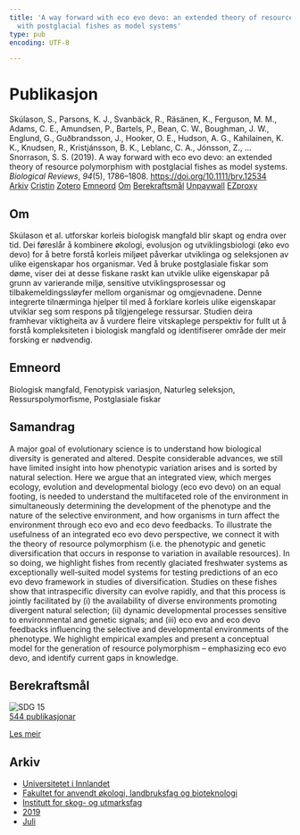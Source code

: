 ```yaml
---
title: 'A way forward with eco evo devo: an extended theory of resource polymorphism
  with postglacial fishes as model systems'
type: pub
encoding: UTF-8

---
```

<h1>Publikasjon</h1>
<article id="csl-bib-container-7CXHT8NY" class="csl-bib-container">
  <div class="csl-bib-body"> <div class="csl-entry">Skúlason, S., Parsons, K. J., Svanbäck, R., Räsänen, K., Ferguson, M. M., Adams, C. E., Amundsen, P., Bartels, P., Bean, C. W., Boughman, J. W., Englund, G., Guðbrandsson, J., Hooker, O. E., Hudson, A. G., Kahilainen, K. K., Knudsen, R., Kristjánsson, B. K., Leblanc, C. A., Jónsson, Z., … Snorrason, S. S. (2019). A way forward with eco evo devo: an extended theory of resource polymorphism with postglacial fishes as model systems. <i>Biological Reviews</i>, <i>94</i>(5), 1786–1808. <a href="https://doi.org/10.1111/brv.12534">https://doi.org/10.1111/brv.12534</a></div> </div>
  <div class="csl-bib-buttons">
    <a href="#taxonomy-article-7CXHT8NY" alt="archive" class="csl-bib-button">Arkiv</a>
    <a href="https://app.cristin.no/results/show.jsf?id=1712040" alt="Cristin" class="csl-bib-button">Cristin</a>
    <a href="http://zotero.org/groups/5881554/items/7CXHT8NY" alt="Zotero" class="csl-bib-button">Zotero</a>
    <a href="#keywords-article-7CXHT8NY" alt="keywords" class="csl-bib-button">Emneord</a>
    <a href="#about-article-7CXHT8NY" alt="about_pub" class="csl-bib-button">Om</a>
    <a href="#sdg-article-7CXHT8NY" alt="sdg" class="csl-bib-button">Berekraftsmål</a>
    <a href="https://onlinelibrary.wiley.com/doi/pdfdirect/10.1111/brv.12534" alt="Unpaywall" class="csl-bib-button">Unpaywall</a>
    <a href="https://onlinelibrary.wiley.com/doi/pdfdirect/10.1111/brv.12534" alt="EZproxy" class="csl-bib-button">EZproxy</a>
  </div>
  <div id="csl-bib-meta-container-7CXHT8NY"></div>
</article>
<div id="csl-bib-meta-7CXHT8NY" class="csl-bib-meta">
  <article id="about-article-7CXHT8NY" class="about_pub-article">
    <h1>Om</h1>
    Skúlason et al. utforskar korleis biologisk mangfald blir skapt og endra over tid. Dei føreslår å kombinere økologi, evolusjon og utviklingsbiologi (øko evo devo) for å betre forstå korleis miljøet påverkar utviklinga og seleksjonen av ulike eigenskapar hos organismar. Ved å bruke postglasiale fiskar som døme, viser dei at desse fiskane raskt kan utvikle ulike eigenskapar på grunn av varierande miljø, sensitive utviklingsprosessar og tilbakemeldingssløyfer mellom organismar og omgjevnadene. Denne integrerte tilnærminga hjelper til med å forklare korleis ulike eigenskapar utviklar seg som respons på tilgjengelege ressursar. Studien deira framhevar viktigheita av å vurdere fleire vitskaplege perspektiv for fullt ut å forstå kompleksiteten i biologisk mangfald og identifiserer område der meir forsking er nødvendig.
  </article>
  <article id="keywords-article-7CXHT8NY" class="keywords-article">
    <h1>Emneord</h1>
    Biologisk mangfald, Fenotypisk variasjon, Naturleg seleksjon, Ressurspolymorfisme, Postglasiale fiskar
  </article>
  <article id="abstract-article-7CXHT8NY" class="abstract-article">
    <h1>Samandrag</h1>
    A major goal of evolutionary science is to understand how biological diversity is generated and altered. Despite considerable advances, we still have limited insight into how phenotypic variation arises and is sorted by natural selection. Here we argue that an integrated view, which merges ecology, evolution and developmental biology (eco evo devo) on an equal footing, is needed to understand the multifaceted role of the environment in simultaneously determining the development of the phenotype and the nature of the selective environment, and how organisms in turn affect the environment through eco evo and eco devo feedbacks. To illustrate the usefulness of an integrated eco evo devo perspective, we connect it with the theory of resource polymorphism (i.e. the phenotypic and genetic diversification that occurs in response to variation in available resources). In so doing, we highlight fishes from recently glaciated freshwater systems as exceptionally well‐suited model systems for testing predictions of an eco evo devo framework in studies of diversification. Studies on these fishes show that intraspecific diversity can evolve rapidly, and that this process is jointly facilitated by (i) the availability of diverse environments promoting divergent natural selection; (ii) dynamic developmental processes sensitive to environmental and genetic signals; and (iii) eco evo and eco devo feedbacks influencing the selective and developmental environments of the phenotype. We highlight empirical examples and present a conceptual model for the generation of resource polymorphism – emphasizing eco evo devo, and identify current gaps in knowledge.
  </article>
  <article id="sdg-article-7CXHT8NY" class="sdg-article">
    <h1>Berekraftsmål</h1>
    <div class="sdg-container"><div id="sdg15" class="sdg">
        <img src="{{< params subfolder >}}images/sdg/sdg15_nn.png" class="image" alt="SDG 15">
        <div class="sdg-overlay">
          <a href="{{< params subfolder >}}nn/archive/?sdg=15#archive" class="sdg-publication-count"><span>544</span> publikasjonar</a>
          <p><a href="https://fn.no/om-fn/fns-baerekraftsmaal/livet-paa-land?lang=nno-NO" class="sdg-read-more">Les meir</a></p>
        </div>
      </div></div>
  </article>
  <article id="taxonomy-article-7CXHT8NY" class="taxonomy-article">
    <h1>Arkiv</h1>
    <ul>
      <li><a href="{{< params subfolder >}}nn/archive/?key=3DCRN523">Universitetet i Innlandet</a></li>
      <li><a href="{{< params subfolder >}}nn/archive/?key=T77LXH6D">Fakultet for anvendt økologi, landbruksfag og bioteknologi</a></li>
      <li><a href="{{< params subfolder >}}nn/archive/?key=7TRARPE3">Institutt for skog- og utmarksfag</a></li>
      <li><a href="{{< params subfolder >}}nn/archive/?key=MXEW8QDW">2019</a></li>
      <li><a href="{{< params subfolder >}}nn/archive/?key=8SI7AGZC">Juli</a></li>
    </ul>
  </article>
</div>

